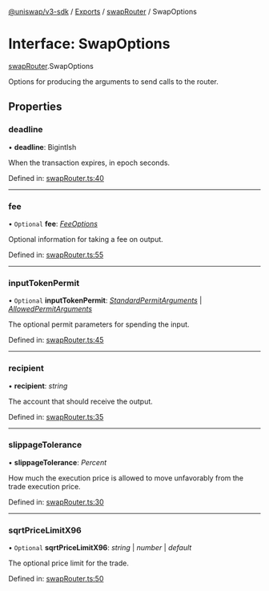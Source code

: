 [@uniswap/v3-sdk](../README.md) / [Exports](../modules.md) / [swapRouter](../modules/swaprouter.md) / SwapOptions

# Interface: SwapOptions

[swapRouter](../modules/swaprouter.md).SwapOptions

Options for producing the arguments to send calls to the router.

## Properties

### deadline

• **deadline**: BigintIsh

When the transaction expires, in epoch seconds.

Defined in: [swapRouter.ts:40](https://github.com/Uniswap/uniswap-v3-sdk/blob/c42b4d4/src/swapRouter.ts#L40)

___

### fee

• `Optional` **fee**: [*FeeOptions*](swaprouter.feeoptions.md)

Optional information for taking a fee on output.

Defined in: [swapRouter.ts:55](https://github.com/Uniswap/uniswap-v3-sdk/blob/c42b4d4/src/swapRouter.ts#L55)

___

### inputTokenPermit

• `Optional` **inputTokenPermit**: [*StandardPermitArguments*](selfpermit.standardpermitarguments.md) \| [*AllowedPermitArguments*](selfpermit.allowedpermitarguments.md)

The optional permit parameters for spending the input.

Defined in: [swapRouter.ts:45](https://github.com/Uniswap/uniswap-v3-sdk/blob/c42b4d4/src/swapRouter.ts#L45)

___

### recipient

• **recipient**: *string*

The account that should receive the output.

Defined in: [swapRouter.ts:35](https://github.com/Uniswap/uniswap-v3-sdk/blob/c42b4d4/src/swapRouter.ts#L35)

___

### slippageTolerance

• **slippageTolerance**: *Percent*

How much the execution price is allowed to move unfavorably from the trade execution price.

Defined in: [swapRouter.ts:30](https://github.com/Uniswap/uniswap-v3-sdk/blob/c42b4d4/src/swapRouter.ts#L30)

___

### sqrtPriceLimitX96

• `Optional` **sqrtPriceLimitX96**: *string* \| *number* \| *default*

The optional price limit for the trade.

Defined in: [swapRouter.ts:50](https://github.com/Uniswap/uniswap-v3-sdk/blob/c42b4d4/src/swapRouter.ts#L50)
